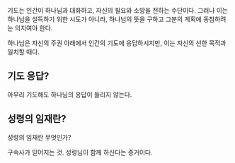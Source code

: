 기도는 인간이 하나님과 대화하고, 자신의 필요와 소망을 전하는 수단이다. 그러나 이는 하나님을 설득하기 위한 시도가 아니라, 하나님의 뜻을 구하고 그분의 계획에 동참하려는 의지여야 한다.

하나님은 자신의 주권 아래에서 인간의 기도에 응답하시지만, 이는 자신의 선한 목적과 일치할 때다.

## 기도 응답?

아무리 기도해도 하나님의 응답이 들리지 않는다.

## 성령의 임재란?

성령의 임재란 무엇인가?

구속사가 믿어지는 것. 성령님이 함께 하신다는 증거이다.
